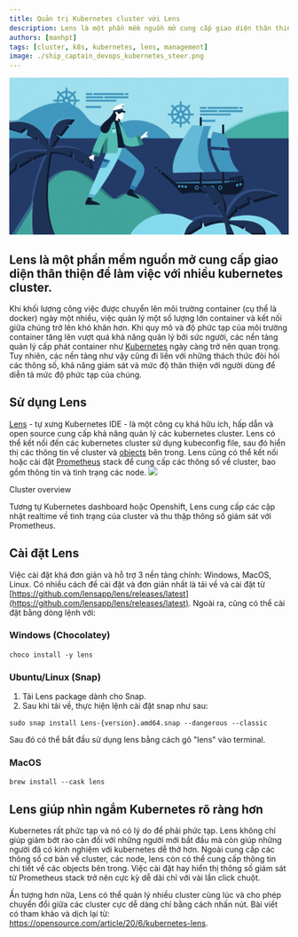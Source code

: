 ```yaml
---
title: Quản trị Kubernetes cluster với Lens
description: Lens là một phần mềm nguồn mở cung cấp giao diện thân thiện để làm việc với nhiều kubernetes cluster.
authors: [manhpt]
tags: [cluster, k8s, kubernetes, lens, management]
image: ./ship_captain_devops_kubernetes_steer.png
---
```


![](./ship_captain_devops_kubernetes_steer.png)

## Lens là một phần mềm nguồn mở cung cấp giao diện thân thiện để làm việc với nhiều kubernetes cluster.

Khi khối lượng công việc được chuyển lên môi trường container (cụ thể là docker) ngày một nhiều, việc quản lý một số lượng lớn container và kết nối giữa chúng trở lên khó khăn hơn. Khi quy mô và độ phức tạp của môi trường container tăng lên vượt quá khả năng quản lý bởi sức người, các nền tảng quản lý cấp phát container như [Kubernetes](https://manhpt.com/category/kubernetes/) ngày càng trở nên quan trọng. Tuy nhiên, các nền tảng như vậy cũng đi liền với những thách thức đòi hỏi các thông số, khả năng giám sát và mức độ thân thiện với người dùng để diễn tả mức độ phức tạp của chúng.

## Sử dụng Lens

[Lens](https://k8slens.dev/) - tự xưng Kubernetes IDE - là một công cụ khá hữu ích, hấp dẫn và open source cung cấp khả năng quản lý các kubernetes cluster. Lens có thể kết nối đến các kubernetes cluster sử dụng kubeconfig file, sau đó hiển thị các thông tin về cluster và [objects](https://kubernetes.io/docs/concepts/overview/working-with-objects/kubernetes-objects/) bên trong. Lens cũng có thể kết nối hoặc cài đặt [Prometheus](https://prometheus.io/) stack để cung cấp các thông số về cluster, bao gồm thông tin và tình trạng các node. ![](https://s3.ap-southeast-1.amazonaws.com/manhpt.com/2020/11/Screenshot-2020-11-19-162418.png)

Cluster overview

Tương tự Kubernetes dashboard hoặc Openshift, Lens cung cấp các cập nhật realtime về tình trạng của cluster và thu thập thông số giám sát với Prometheus.

## Cài đặt Lens

Việc cài đặt khá đơn giản và hỗ trợ 3 nền tảng chính: Windows, MacOS, Linux. Có nhiều cách đề cài đặt và đơn giản nhất là tải về và cài đặt từ [https://github.com/lensapp/lens/releases/latest](https://github.com/lensapp/lens/releases/latest). Ngoài ra, cũng có thể cài đặt bằng dòng lệnh với:

### Windows (Chocolatey)

```shell
choco install -y lens
```

### Ubuntu/Linux (Snap)

1. Tải Lens package dành cho Snap.
1. Sau khi tải về, thực hiện lệnh cài đặt snap như sau:

```shell
sudo snap install Lens-{version}.amd64.snap --dangerous --classic
```

Sau đó có thể bắt đầu sử dụng lens bằng cách gõ "lens" vào terminal.

### MacOS

```shell
brew install --cask lens
```

## Lens giúp nhìn ngắm Kubernetes rõ ràng hơn

Kubernetes rất phức tạp và nó có lý do để phải phức tạp. Lens không chỉ giúp giảm bớt rào cản đối với những người mới bắt đầu mà còn giúp những người đã có kinh nghiệm với kubernetes dễ thở hơn. Ngoài cung cấp các thông số cơ bản về cluster, các node, lens còn có thể cung cấp thông tin chi tiết về các objects bên trong. Việc cài đặt hay hiển thị thông số giám sát từ Prometheus stack trở nên cực kỳ dễ dài chỉ với vài lần click chuột.

Ấn tượng hơn nữa, Lens có thể quản lý nhiều cluster cùng lúc và cho phép chuyển đổi giữa các cluster cực dễ dàng chỉ bằng cách nhấn nút. Bài viết có tham khảo và dịch lại từ: https://opensource.com/article/20/6/kubernetes-lens.

